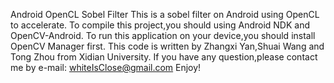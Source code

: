 Android OpenCL Sobel Filter
	This is a sobel filter on Android using OpenCL to accelerate.
	To compile this project,you should using Android NDK and OpenCV-Android.
	To run this application on your device,you should install OpenCV Manager first.
	This code is written by Zhangxi Yan,Shuai Wang and Tong Zhou from Xidian University.
	If you have any question,please contact me by e-mail:	whiteIsClose@gmail.com
	Enjoy!